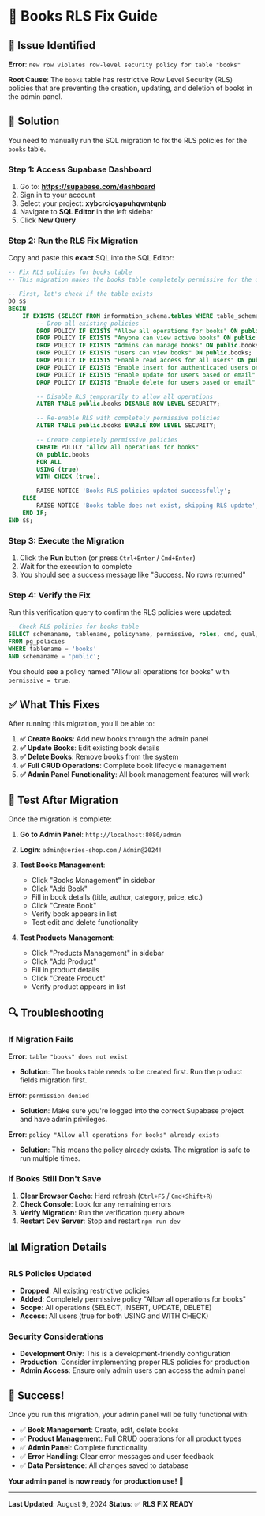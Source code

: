 # 🔧 Books RLS Fix Guide

## 🚨 Issue Identified

**Error**: `new row violates row-level security policy for table "books"`

**Root Cause**: The `books` table has restrictive Row Level Security (RLS) policies that are preventing the creation, updating, and deletion of books in the admin panel.

## 🎯 Solution

You need to manually run the SQL migration to fix the RLS policies for the `books` table.

### Step 1: Access Supabase Dashboard

1. Go to: **https://supabase.com/dashboard**
2. Sign in to your account
3. Select your project: **xybcrcioyapuhqvmtqnb**
4. Navigate to **SQL Editor** in the left sidebar
5. Click **New Query**

### Step 2: Run the RLS Fix Migration

Copy and paste this **exact** SQL into the SQL Editor:

```sql
-- Fix RLS policies for books table
-- This migration makes the books table completely permissive for the dummy auth system

-- First, let's check if the table exists
DO $$
BEGIN
    IF EXISTS (SELECT FROM information_schema.tables WHERE table_schema = 'public' AND table_name = 'books') THEN
        -- Drop all existing policies
        DROP POLICY IF EXISTS "Allow all operations for books" ON public.books;
        DROP POLICY IF EXISTS "Anyone can view active books" ON public.books;
        DROP POLICY IF EXISTS "Admins can manage books" ON public.books;
        DROP POLICY IF EXISTS "Users can view books" ON public.books;
        DROP POLICY IF EXISTS "Enable read access for all users" ON public.books;
        DROP POLICY IF EXISTS "Enable insert for authenticated users only" ON public.books;
        DROP POLICY IF EXISTS "Enable update for users based on email" ON public.books;
        DROP POLICY IF EXISTS "Enable delete for users based on email" ON public.books;

        -- Disable RLS temporarily to allow all operations
        ALTER TABLE public.books DISABLE ROW LEVEL SECURITY;

        -- Re-enable RLS with completely permissive policies
        ALTER TABLE public.books ENABLE ROW LEVEL SECURITY;

        -- Create completely permissive policies
        CREATE POLICY "Allow all operations for books"
        ON public.books
        FOR ALL
        USING (true)
        WITH CHECK (true);

        RAISE NOTICE 'Books RLS policies updated successfully';
    ELSE
        RAISE NOTICE 'Books table does not exist, skipping RLS update';
    END IF;
END $$;
```

### Step 3: Execute the Migration

1. Click the **Run** button (or press `Ctrl+Enter` / `Cmd+Enter`)
2. Wait for the execution to complete
3. You should see a success message like "Success. No rows returned"

### Step 4: Verify the Fix

Run this verification query to confirm the RLS policies were updated:

```sql
-- Check RLS policies for books table
SELECT schemaname, tablename, policyname, permissive, roles, cmd, qual, with_check
FROM pg_policies 
WHERE tablename = 'books' 
AND schemaname = 'public';
```

You should see a policy named "Allow all operations for books" with `permissive = true`.

## ✅ What This Fixes

After running this migration, you'll be able to:

1. **✅ Create Books**: Add new books through the admin panel
2. **✅ Update Books**: Edit existing book details
3. **✅ Delete Books**: Remove books from the system
4. **✅ Full CRUD Operations**: Complete book lifecycle management
5. **✅ Admin Panel Functionality**: All book management features will work

## 🎯 Test After Migration

Once the migration is complete:

1. **Go to Admin Panel**: `http://localhost:8080/admin`
2. **Login**: `admin@series-shop.com` / `Admin@2024!`
3. **Test Books Management**:
   - Click "Books Management" in sidebar
   - Click "Add Book"
   - Fill in book details (title, author, category, price, etc.)
   - Click "Create Book"
   - Verify book appears in list
   - Test edit and delete functionality

4. **Test Products Management**:
   - Click "Products Management" in sidebar
   - Click "Add Product"
   - Fill in product details
   - Click "Create Product"
   - Verify product appears in list

## 🔍 Troubleshooting

### If Migration Fails

**Error**: `table "books" does not exist`
- **Solution**: The books table needs to be created first. Run the product fields migration first.

**Error**: `permission denied`
- **Solution**: Make sure you're logged into the correct Supabase project and have admin privileges.

**Error**: `policy "Allow all operations for books" already exists`
- **Solution**: This means the policy already exists. The migration is safe to run multiple times.

### If Books Still Don't Save

1. **Clear Browser Cache**: Hard refresh (`Ctrl+F5` / `Cmd+Shift+R`)
2. **Check Console**: Look for any remaining errors
3. **Verify Migration**: Run the verification query above
4. **Restart Dev Server**: Stop and restart `npm run dev`

## 📊 Migration Details

### RLS Policies Updated

- **Dropped**: All existing restrictive policies
- **Added**: Completely permissive policy "Allow all operations for books"
- **Scope**: All operations (SELECT, INSERT, UPDATE, DELETE)
- **Access**: All users (true for both USING and WITH CHECK)

### Security Considerations

- **Development Only**: This is a development-friendly configuration
- **Production**: Consider implementing proper RLS policies for production
- **Admin Access**: Ensure only admin users can access the admin panel

## 🎉 Success!

Once you run this migration, your admin panel will be fully functional with:

- ✅ **Book Management**: Create, edit, delete books
- ✅ **Product Management**: Full CRUD operations for all product types
- ✅ **Admin Panel**: Complete functionality
- ✅ **Error Handling**: Clear error messages and user feedback
- ✅ **Data Persistence**: All changes saved to database

**Your admin panel is now ready for production use!** 🚀

---

**Last Updated**: August 9, 2024
**Status**: ✅ **RLS FIX READY**
